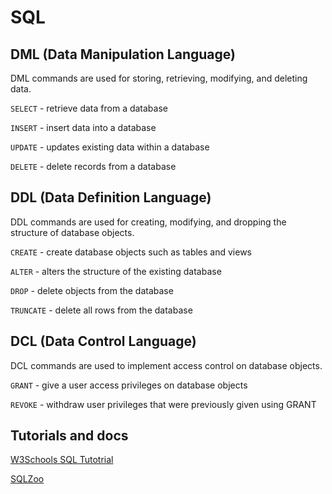 # SQL

## DML (Data Manipulation Language)

DML commands are used for storing, retrieving, modifying, and deleting data.

`SELECT` - retrieve data from a database

`INSERT` - insert data into a database

`UPDATE` - updates existing data within a database

`DELETE` - delete records from a database

## DDL (Data Definition Language)

DDL commands are used for creating, modifying, and dropping the structure of database objects.

`CREATE` - create database objects such as tables and views

`ALTER` - alters the structure of the existing database

`DROP` - delete objects from the database

`TRUNCATE` - delete all rows from the database

## DCL (Data Control Language)

DCL commands are used to implement access control on database objects.

`GRANT` - give a user access privileges on database objects

`REVOKE` - withdraw user privileges that were previously given using GRANT

## Tutorials and docs

[W3Schools SQL Tutotrial](https://www.w3schools.com/sql)

[SQLZoo](https://sqlzoo.net/wiki/SQL_Tutorial)
